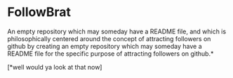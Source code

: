 # FollowBrat
An empty repository which may someday have a README file, and which is philosophically centered around the concept of attracting followers on github by creating an empty repository which may someday have a README file for the specific purpose of attracting followers on github.*


[*well would ya look at that now]
